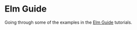 # Elm Guide

Going through some of the examples in the [Elm Guide](https://guide.elm-lang.org) tutorials.
